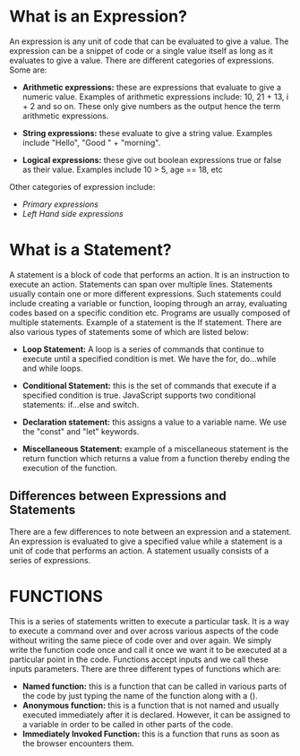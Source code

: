 **What is an Expression?**
====
An expression is any unit of code that can be evaluated to give a value. The expression can be a snippet of code or a single value itself as long as it evaluates to give a value. 
There are different categories of expressions. Some are:

- **Arithmetic expressions:** these are expressions that evaluate to give a numeric value. Examples of arithmetic expressions include: 10, 21 + 13, i + 2 and so on. These only give numbers as the output hence the term arithmetic expressions.

- **String expressions:** these evaluate to give a string value. Examples include "Hello", "Good " + "morning".

- **Logical expressions:** these give out boolean expressions true or false as their value. Examples include 10 > 5, age == 18, etc

Other categories of expression include:
- *Primary expressions*
- *Left Hand side expressions*

**What is a Statement?**
===
A statement is a block of code that performs an action. It is an instruction to execute an action. Statements can span over multiple lines. Statements usually contain one or more different expressions. Such statements could include creating a variable or function, looping through an array, evaluating codes based on a specific condition etc. Programs are usually composed of multiple statements. Example of a statement is the If statement. There are also various types of statements some of which are listed below:
- **Loop Statement:** A loop is a series of commands that continue to execute until a specified condition is met. We have the for, do...while and while loops.

- **Conditional Statement:** this is the set of commands that execute if a specified condition is true. JavaScript supports two conditional statements: if...else and switch.

- **Declaration statement:** this assigns a value to a variable name. We use the "const" and "let" keywords.

- **Miscellaneous Statement:** example of a miscellaneous statement is the return function which returns a value from a function thereby ending the execution of the function.


**Differences between Expressions and Statements**
---

There are a few differences to note between an expression and a statement. An expression is evaluated to give a specified value while a statement is a unit of code that performs an action. A statement usually consists of a series of expressions.

**FUNCTIONS**
===
This is a series of statements written to execute a particular task. It is a way to execute a command over and over across various aspects of the code without writing the same piece of code over and over again. We simply write the function code once and call it once we want it to be executed at a particular point in the code. Functions accept inputs and we call these inputs parameters. There are three different types of functions which are:
- **Named function:** this is a function that can be called in various parts of the code by just typing the name of the function along with a (). 
- **Anonymous function:** this is a function that is not named and usually executed immediately after it is declared. However, it can be assigned to a variable in order to be called in other parts of the code.
- **Immediately Invoked Function:** this is a function that runs as soon as the browser encounters them.